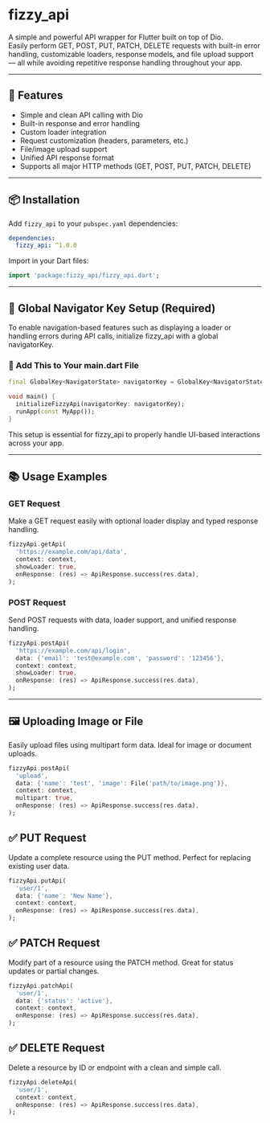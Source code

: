 # fizzy_api

A simple and powerful API wrapper for Flutter built on top of Dio.  
Easily perform GET, POST, PUT, PATCH, DELETE requests with built-in error handling, customizable loaders, response models, and file upload support — all while avoiding repetitive response handling throughout your app.

---

## 🚀 Features

- Simple and clean API calling with Dio  
- Built-in response and error handling  
- Custom loader integration  
- Request customization (headers, parameters, etc.)  
- File/image upload support  
- Unified API response format  
- Supports all major HTTP methods (GET, POST, PUT, PATCH, DELETE)  

---

## 📦 Installation

Add `fizzy_api` to your `pubspec.yaml` dependencies:

```yaml
dependencies:
  fizzy_api: ^1.0.0
```

Import in your Dart files:

```dart
import 'package:fizzy_api/fizzy_api.dart';
```

---

## 🧭 Global Navigator Key Setup (Required)

To enable navigation-based features such as displaying a loader or handling errors during API calls, initialize fizzy_api with a global navigatorKey.

### 🔧 Add This to Your main.dart File

```dart
final GlobalKey<NavigatorState> navigatorKey = GlobalKey<NavigatorState>();

void main() {
  initializeFizzyApi(navigatorKey: navigatorKey);
  runApp(const MyApp());
}
```


This setup is essential for fizzy_api to properly handle UI-based interactions across your app.

---

## 📚 Usage Examples

### GET Request

Make a GET request easily with optional loader display and typed response handling.

```dart
fizzyApi.getApi(
  'https://example.com/api/data',
  context: context,
  showLoader: true,
  onResponse: (res) => ApiResponse.success(res.data),
);
```

### POST Request

Send POST requests with data, loader support, and unified response handling.

```dart
fizzyApi.postApi(
  'https://example.com/api/login',
  data: {'email': 'test@example.com', 'password': '123456'},
  context: context,
  showLoader: true,
  onResponse: (res) => ApiResponse.success(res.data),
);
```

---

## 🖼️ Uploading Image or File

Easily upload files using multipart form data. Ideal for image or document uploads.

```dart
fizzyApi.postApi(
  'upload',
  data: {'name': 'test', 'image': File('path/to/image.png')},
  context: context,
  multipart: true,
  onResponse: (res) => ApiResponse.success(res.data),
);
```

## ✅ PUT Request

Update a complete resource using the PUT method. Perfect for replacing existing user data.

```dart
fizzyApi.putApi(
  'user/1',
  data: {'name': 'New Name'},
  context: context,
  onResponse: (res) => ApiResponse.success(res.data),
);
```

## ✅ PATCH Request

Modify part of a resource using the PATCH method. Great for status updates or partial changes.

```dart
fizzyApi.patchApi(
  'user/1',
  data: {'status': 'active'},
  context: context,
  onResponse: (res) => ApiResponse.success(res.data),
);
```

## ✅ DELETE Request

Delete a resource by ID or endpoint with a clean and simple call.

```dart
fizzyApi.deleteApi(
  'user/1',
  context: context,
  onResponse: (res) => ApiResponse.success(res.data),
);
```

